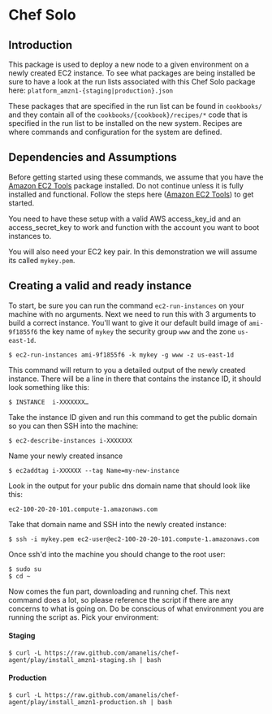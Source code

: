 # Chef Solo

## Introduction
This package is used to deploy a new node to a given environment on a newly created EC2 instance. To see what packages are being installed be sure to have a look at the run lists associated with this Chef Solo package here: `platform_amzn1-{staging|production}.json`

These packages that are specified in the run list can be found in `cookbooks/` and they contain all of the `cookbooks/{cookbook}/recipes/*` code that is specified in the run list to be installed on the new system. Recipes are where commands and configuration for the system are defined. 

## Dependencies and Assumptions
Before getting started using these commands, we assume that you have the [Amazon EC2 Tools] package installed. Do not continue unless it is fully installed and functional. Follow the steps here ([Amazon EC2 Tools]) to get started. 

You need to have these setup with a valid AWS access_key_id and an access_secret_key to work and function with the account you want to boot instances to. 

You will also need your EC2 key pair. In this demonstration we will assume its called `mykey.pem`.

## Creating a valid and ready instance
To start, be sure you can run the command `ec2-run-instances` on your machine with no arguments. Next we need to run this with 3 arguments to build a correct instance. You'll want to give it our default build image of `ami-9f1855f6` the key name of `mykey` the security group `www` and the zone `us-east-1d`. 

	$ ec2-run-instances ami-9f1855f6 -k mykey -g www -z us-east-1d
	
This command will return to you a detailed output of the newly created instance. There will be a line in there that contains the instance ID, it should look something like this:

	$ INSTANCE	i-XXXXXXX…

Take the instance ID given and run this command to get the public domain so you can then SSH into the machine:

	$ ec2-describe-instances i-XXXXXXX

Name your newly created insance

	$ ec2addtag i-XXXXXX --tag Name=my-new-instance

Look in the output for your public dns domain name that should look like this:

	ec2-100-20-20-101.compute-1.amazonaws.com
	
Take that domain name and SSH into the newly created instance:

	$ ssh -i mykey.pem ec2-user@ec2-100-20-20-101.compute-1.amazonaws.com

Once ssh'd into the machine you should change to the root user:

	$ sudo su
	$ cd ~
	
Now comes the fun part, downloading and running chef. This next command does a lot, so please reference the script if there are any concerns to what is going on. Do be conscious of what environment you are running the script as. Pick your environment:

#### Staging

	$ curl -L https://raw.github.com/amanelis/chef-agent/play/install_amzn1-staging.sh | bash
	
#### Production

	$ curl -L https://raw.github.com/amanelis/chef-agent/play/install_amzn1-production.sh | bash















[Amazon EC2 Tools]: http://docs.aws.amazon.com/AWSEC2/latest/UserGuide/SettingUp_CommandLine.html
